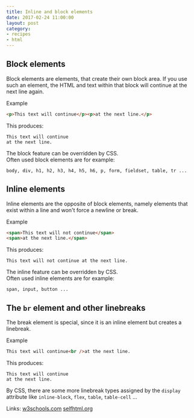 ```yaml
---
title: Inline and block elements
date: 2017-02-24 11:00:00
layout: post
category:
- recipes
- html
---
```




## Block elements

Block elements are elements, that create their own block area.
If you use such an element, the HTML and text within that block
will continue at the next line again.

Example
``` html
<p>This text will continue</p><p>at the next line.</p>
```

This produces:
```
This text will continue
at the next line.
```

The block feature can be overridden by CSS.  
Often used block elements are for example:

```
body, div, h1, h2, h3, h4, h5, h6, p, form, fieldset, table, tr ...
```

## Inline elements

Inline elements are the opposite of block elements, namely elements that exist
within a line and won't force a newline or break.

Example
``` html
<span>This text will not continue</span>
<span>at the next line.</span>
```

This produces:
```
This text will not continue at the next line.
```

The inline feature can be overridden by CSS.  
Often used inline elements are for example:

```
span, input, button ...
```

## The `br` element and other linebreaks

The break element is special, since it is an inline element but creates a linebreak.

Example
``` html
This text will continue<br />at the next line.
```

This produces:
```
This text will continue
at the next line.
```

By CSS, there are some more linebreak types assigned by the `display`
attribute like `inline-block`, `flex`, `table`, `table-cell` ...

Links:
[w3schools.com](http://www.w3schools.com/cssref/pr_class_display.asp)
[selfhtml.org](https://wiki.selfhtml.org/wiki/Display)
